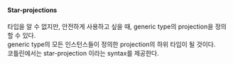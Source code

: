 #### Star-projections  
타입을 알 수 없지만, 안전하게 사용하고 싶을 때, generic type의 projection을 정의할 수 있다.  
generic type의 모든 인스턴스들이 정의한 projection의 하위 타입이 될 것이다.  
코틀린에서는 star-projection 이라는 syntax를 제공한다.  
